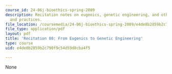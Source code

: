 ```yaml
---
course_id: 24-06j-bioethics-spring-2009
description: Recitation notes on eugenics, genetic engineering, and other issues policies
  and practices.
file_location: /coursemedia/24-06j-bioethics-spring-2009/e4de8b2859b2c790f9c54d59d8cba4f5_MIT24_06Js09_rec08.pdf
file_type: application/pdf
layout: pdf
title: 'Recitation 08: From Eugenics to Genetic Engineering'
type: course
uid: e4de8b2859b2c790f9c54d59d8cba4f5

---
```

None